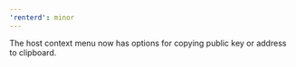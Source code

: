 ```yaml
---
'renterd': minor
---
```


The host context menu now has options for copying public key or address to clipboard.

